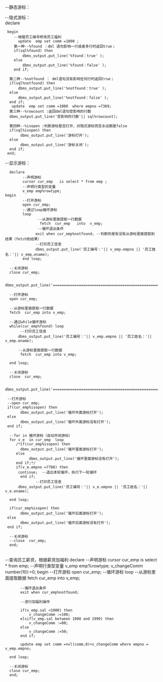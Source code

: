 --静态游标：     

 --隐式游标：     
      declare
      
     begin
    	--根据员工编号修改员工福利
          update  emp set comm =1000 ;
     	第一种--%found ：dml 语句影响一行或者多行时返回true；
      	if(sql%found) then
          	dbms_output.put_line('%found：true' );          
      	else
         	dbms_output.put_line('%found：false' ); 
     	end if;
      
      第二种--%notfound ： dml语句没有影响任何行时返回true；
      if(sql%notfound) then
          dbms_output.put_line('%notfound：true' );   
      else
          dbms_output.put_line('%notfound：false' );       
      end if;         
       update  emp set comm =1000  where empno =7369;
      第三种--%rowcount :返回dml语句受影响的行数
      dbms_output.put_line('受影响的行数'|| sql%rowcount);  
      
      第四种--%isopen :判断游标是否打开，对隐式游标而言永远都是false
      if(sql%isopen) then
           dbms_output.put_line('游标打开');          
      else
           dbms_output.put_line('游标关闭');
      end if;
     end;


--显示游标：     

      declare
     	 	--声明游标
      		cursor cur_emp   is select * from emp ;
      		--声明行类型的变量
      		v_emp emp%rowtype;
    begin
            --打开游标      
            open cur_emp;
            --通过loop循环游标
            loop
                   --从游标里面提取一行数据
                    fetch  cur_emp   into  v_emp;
                   --循环退出条件
                  exit when cur_emp%notfound; --判断的是有没有从游标里面提取到结果（fetch到结果）
                  --打印员工信息
                  dbms_output.put_line('员工编号：'|| v_emp.empno || '员工姓名：'|| v_emp.ename);
      		end loop;
      
      --关闭游标
      close cur_emp;
      
       dbms_output.put_line('==========================================================');
      
      --打开游标
      open cur_emp;
      
      --从游标里面提取一行数据
      fetch  cur_emp into v_emp;
      
      --通过while循环游标
      while(cur_emp%found) loop
           --打印员工信息
          dbms_output.put_line('员工编号：'|| v_emp.empno || '员工姓名：'|| v_emp.ename);                 
      
          --从游标里面提取一行数据
           fetch  cur_emp into v_emp;
           
      end loop;
      
      --关闭游标
      close  cur_emp;
      
     dbms_output.put_line('==========================================================');
     
     --打开游标
     --open cur_emp;
     if(cur_emp%isopen) then
           dbms_output.put_line('循环外面游标打开');             
     else
           dbms_output.put_line('循环外面游标没有打开');       
     end if;
    
      --for in 循环游标（自动开闭游标）
      for v_e  in cur_emp  loop
         /*if(cur_emp%isopen) then
           dbms_output.put_line('循环里面游标打开');             
         else
               dbms_output.put_line('循环里面游标没有打开');       
         end if;*/
         if(v_e.empno =7788) then 
          continue;  --退出本轮循环，执行下一轮循环       
           end if;
                  --打印员工信息
          dbms_output.put_line('员工编号：'|| v_e.empno || '员工姓名：'|| v_e.ename);  
      
      end loop;
      
      if(cur_emp%isopen) then
           dbms_output.put_line('循环后面游标打开');             
     else
           dbms_output.put_line('循环后面游标没有打开');       
     end if;
      
      --关闭游标
      --close  cur_emp;
      end; 
    

​      
       --查询员工薪资，根据薪资加福利
    declare
          --声明游标
          cursor cur_emp is select * from emp;
          --声明行类型变量
      v_emp emp%rowtype;
      v_changeComm  number(10):=0;
      begin
          --打开游标
          open cur_emp;
            --循环游标
      loop
           --从游标里面提取数据
           fetch cur_emp into v_emp;
           
           --循环退出条件
           exit when cur_emp%notfound;
           
           --进行加福利操作
           
           if(v_emp.sal <1000) then
               v_changeComm :=100;
           elsif(v_emp.sal between 1000 and 1999) then
               v_changeComm :=80;                     
           else
               v_changeComm :=50;    
           end if;
           
           update emp set comm =nvl(comm,0)+v_changeComm where empno = v_emp.empno;       
      
      end loop;
      
      --关闭游标
      close cur_emp;
      end;
